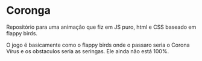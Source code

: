 # Coronga
Repositório para uma animação que fiz em JS puro, html e CSS baseado em flappy birds.

O jogo é basicamente como o flappy birds onde o passaro seria o Corona Vírus e os obstaculos seria as seringas.
Ele ainda não está 100%.
